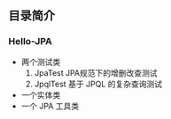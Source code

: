 ## 目录简介

### Hello-JPA

- 两个测试类
    1. JpaTest JPA规范下的增删改查测试
    2. JpqlTest 基于 JPQL 的复杂查询测试
- 一个实体类
- 一个 JPA 工具类